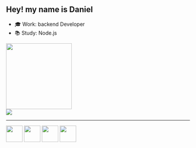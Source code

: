 ## Hey! my name is Daniel

- 🎓 Work: backend Developer
- 📚 Study: Node.js

<div>
    <a href="https://github.com/Bhimmo">
    <img height="180em" src="https://github-readme-stats.vercel.app/api/top-langs/?username=Bhimmo&theme=highcontrast&layout=compact">
</div>
    
<div>
    <a href="https://www.linkedin.com/in/daniel-lucas-bb7b82193/" target="_blank">
        <img src="https://img.shields.io/badge/LinkedIn-0077B5?style=for-the-badge&logo=linkedin&logoColor=white">
    </a>
</div>
<hr>
<div>
    <img height="45" src="https://img.icons8.com/color/48/000000/nodejs.png"/>
    <img height="45" src="https://cdn.jsdelivr.net/gh/devicons/devicon/icons/vuejs/vuejs-original.svg"/>
    <img height="45" src="https://img.icons8.com/color/48/000000/javascript--v1.png"/>
    <img height="45" src="https://www.vectorlogo.zone/logos/nestjs/nestjs-icon.svg">
</div>


